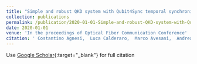 ```yaml
---
title: "Simple and robust QKD system with Qubit4Sync temporal synchronization and the POGNAC polarization encoder"
collection: publications
permalink: /publication/2020-01-01-Simple-and-robust-QKD-system-with-Qubit4Sync-temporal-synchronization-and-the-POGNAC-polarization-encoder
date: 2020-01-01
venue: 'In the proceedings of Optical Fiber Communication Conference'
citation: ' Costantino Agnesi,  Luca Calderaro,  Marco Avesani,  Andrea Stanco,  Giulio Foletto,  Mujtaba Zahidy,  Alessia Scriminich,  Francesco Vedovato,  Giuseppe Vallone,  Paolo Villoresi, &quot;Simple and robust QKD system with Qubit4Sync temporal synchronization and the POGNAC polarization encoder.&quot; In the proceedings of Optical Fiber Communication Conference, 2020.'
---
```

Use [Google Scholar](https://scholar.google.com/scholar?q=Simple+and+robust+QKD+system+with+Qubit4Sync+temporal+synchronization+and+the+POGNAC+polarization+encoder){:target="_blank"} for full citation